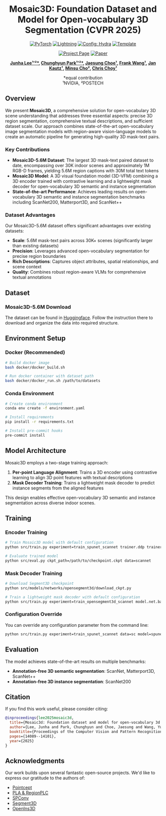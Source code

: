 <div align="center">

# Mosaic3D: Foundation Dataset and Model for Open-vocabulary 3D Segmentation (CVPR 2025)

<a href="https://pytorch.org/get-started/locally/"><img alt="PyTorch" src="https://img.shields.io/badge/PyTorch-ee4c2c?logo=pytorch&logoColor=white"></a>
<a href="https://pytorchlightning.ai/"><img alt="Lightning" src="https://img.shields.io/badge/-Lightning-792ee5?logo=pytorchlightning&logoColor=white"></a>
<a href="https://hydra.cc/"><img alt="Config: Hydra" src="https://img.shields.io/badge/Config-Hydra-89b8cd"></a>
<a href="https://github.com/ashleve/lightning-hydra-template"><img alt="Template" src="https://img.shields.io/badge/-Lightning--Hydra--Template-017F2F?style=flat&logo=github&labelColor=gray"></a><br>

[![Project Page](https://img.shields.io/badge/Project-Page-blue)](https://nvlabs.github.io/Mosaic3D/)
[![Paper](https://img.shields.io/badge/CVPR-2025-green)](https://arxiv.org/abs/YOUR_ARXIV_ID)

**[Junha Lee¹'²*](https://junha-l.github.io/), [Chunghyun Park¹'²*](https://chrockey.github.io/), [Jaesung Choe¹](https://jaesung-choe.github.io/), [Frank Wang¹](https://vllab.ee.ntu.edu.tw/ycwang.html), [Jan Kautz¹](https://research.nvidia.com/person/jan-kautz), [Minsu Cho²](https://cvlab.postech.ac.kr/~mcho/), [Chris Choy¹](https://chrischoy.github.io/)**

*equal contribution\
¹NVIDIA, ²POSTECH

</div>

## Overview

We present **Mosaic3D**, a comprehensive solution for open-vocabulary 3D scene understanding that addresses three essential aspects: precise 3D region segmentation, comprehensive textual descriptions, and sufficient dataset scale. Our approach combines state-of-the-art open-vocabulary image segmentation models with region-aware vision-language models to create an automatic pipeline for generating high-quality 3D mask-text pairs.

### Key Contributions

- **Mosaic3D-5.6M Dataset**: The largest 3D mask-text paired dataset to date, encompassing over 30K indoor scenes and approximately 1M RGB-D frames, yielding 5.6M region captions with 30M total text tokens
- **Mosaic3D Model**: A 3D visual foundation model (3D-VFM) combining a 3D encoder trained with contrastive learning and a lightweight mask decoder for open-vocabulary 3D semantic and instance segmentation
- **State-of-the-art Performance**: Achieves leading results on open-vocabulary 3D semantic and instance segmentation benchmarks including ScanNet200, Matterport3D, and ScanNet++

### Dataset Advantages

Our Mosaic3D-5.6M dataset offers significant advantages over existing datasets:

- **Scale**: 5.6M mask-text pairs across 30K+ scenes (significantly larger than existing datasets)
- **Precision**: Leverages advanced open-vocabulary segmentation for precise region boundaries
- **Rich Descriptions**: Captures object attributes, spatial relationships, and scene context
- **Quality**: Combines robust region-aware VLMs for comprehensive textual annotations

## Dataset

### Mosaic3D-5.6M Download

The dataset can be found in [Huggingface](https://huggingface.co/datasets/junhalee/Mosaic3D). Follow the instruction there to download and organize the data into required structure.


## Environment Setup

### Docker (Recommended)

```bash
# Build docker image
bash docker/docker_build.sh

# Run docker container with dataset path
bash docker/docker_run.sh /path/to/datasets
```

### Conda Environment

```bash
# Create conda environment
conda env create -f environment.yaml

# Install requirements
pip install -r requirements.txt

# Install pre-commit hooks
pre-commit install
```

## Model Architecture

Mosaic3D employs a two-stage training approach:

1. **Per-point Language Alignment**: Trains a 3D encoder using contrastive learning to align 3D point features with textual descriptions
2. **Mask Decoder Training**: Trains a lightweight mask decoder to predict instance segments from the aligned features

This design enables effective open-vocabulary 3D semantic and instance segmentation across diverse indoor scenes.

## Training

### Encoder Training

```bash
# Train Mosaic3D model with default configuration
python src/train.py experiment=train_spunet_scannet trainer.ddp trainer.devices=8 logger=wandb

# Evaluate trained model
python src/eval.py ckpt_path=/path/to/checkpoint.ckpt data=scannet
```

### Mask Decoder Training

```bash
# Download Segment3D checkpoint
python src/models/networks/opensegment3d/download_ckpt.py

# Train a lightweight mask decoder with default configuration
python src/train.py experiment=train_opensegment3d_scannet model.net.backbone_ckpt=/path/to/encoder.ckpt trainer.ddp trainer.devices=8 logger=wandb
```

### Configuration Override

You can override any configuration parameter from the command line:

```bash
python src/train.py experiment=train_spunet_scannet data=sc model=spunet34c trainer.max_epochs=100
```

## Evaluation

The model achieves state-of-the-art results on multiple benchmarks:

- **Annotation-free 3D semantic segmentation**: ScanNet, Matterport3D, ScanNet++
- **Annotation-free 3D instance segmentation**: ScanNet200

## Citation

If you find this work useful, please consider citing:

```bibtex
@inproceedings{lee2025mosaic3d,
  title={Mosaic3d: Foundation dataset and model for open-vocabulary 3d segmentation},
  author={Lee, Junha and Park, Chunghyun and Choe, Jaesung and Wang, Yu-Chiang Frank and Kautz, Jan and Cho, Minsu and Choy, Chris},
  booktitle={Proceedings of the Computer Vision and Pattern Recognition Conference},
  pages={14089--14101},
  year={2025}
}
```


## Acknowledgments

Our work builds upon several fantastic open-source projects. We'd like to express our gratitude to the authors of:
- [Pointcept](https://github.com/Pointcept/Pointcept)
- [PLA & RegionPLC](https://github.com/CVMI-Lab/PLA)
- [SPConv](https://github.com/traveller59/spconv)
- [Segment3D](https://github.com/LeapLabTHU/Segment3D)
- [OpenIns3D](https://github.com/Pointcept/OpenIns3D)
